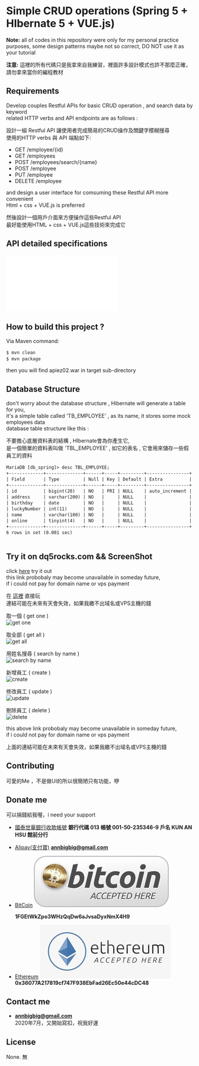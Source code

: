 # Simple CRUD operations (Spring 5 + HIbernate 5 + VUE.js)

**Note:** all of codes in this repository were only for my personal practice purposes, some design patterns maybe not so correct, DO NOT use it as your tutorial

**注意:** 這裡的所有代碼只是我拿來自我練習，裡面許多設計模式也許不那麼正確，請勿拿來當你的編程教材

## Requirements
Develop couples Restful APIs for basic CRUD operation , and search data by keyword  
related HTTP verbs and API endpoints are as follows :

設計一組 Restful API 讓使用者完成簡易的CRUD操作及關鍵字模糊搜尋    
使用的HTTP verbs 與 API 端點如下:
- GET     /employee/{id}
- GET     /employees
- POST    /employees/search/{name}
- POST    /employee
- PUT     /employee
- DELETE  /employee

and design a user interface for comsuming these Restful API  more convenient  
Html + css + VUE.js is preferred

然後設計一個用戶介面來方便操作這些Restful API  
最好能使用HTML + css + VUE.js這些技術來完成它

## API detailed specifications
![API detailed specifications](images/api_manual.pdf?raw=true "Title")  


## How to build this project ?

Via Maven command:

``` bash
$ mvn clean
$ mvn package
```
then you will find apiez02.war in target sub-directory  


## Database Structure  
don't worry about the database structure , Hibernate will generate a table for you,  
it's a simple table called 'TB_EMPLOYEE' , as its name, it stores some mock employees data  
database table structure like this :  

不要擔心底層資料表的結構 , HIbernate會為你產生它,  
是一個簡單的資料表叫做 'TBL_EMPLOYEE' , 如它的表名 , 它會用來儲存一些假員工的資料  

``` 
MariaDB [db_spring]> desc TBL_EMPLOYEE;
+-------------+--------------+------+-----+---------+----------------+
| Field       | Type         | Null | Key | Default | Extra          |
+-------------+--------------+------+-----+---------+----------------+
| id          | bigint(20)   | NO   | PRI | NULL    | auto_increment |
| address     | varchar(200) | NO   |     | NULL    |                |
| birthday    | date         | NO   |     | NULL    |                |
| luckyNumber | int(11)      | NO   |     | NULL    |                |
| name        | varchar(100) | NO   |     | NULL    |                |
| online      | tinyint(4)   | NO   |     | NULL    |                |
+-------------+--------------+------+-----+---------+----------------+
6 rows in set (0.001 sec)


```

## Try it on dq5rocks.com  && ScreenShot

click [here](https://www.dq5rocks.com/apiez02/ "Title") try it out  
this link probobaly may become unavailable in someday future,   
if i could not pay for domain name or vps payment

在 [這裡](https://www.dq5rocks.com/apiez02/ "Title") 直接玩  
連結可能在未來有天會失效，如果我繳不出域名或VPS主機的錢  


取一個 ( get one )    
![get one](https://www.dq5rocks.com/images/202008181644/1_getOne.jpg?raw=true "Title")  

  
取全部 ( get all )  
![get all](https://www.dq5rocks.com/images/202008181644/2_getAll.jpg?raw=true "Title")  
  
  
用姓名搜尋 ( search by name )    
![search by name](https://www.dq5rocks.com/images/202008181644/3_searchByName.jpg?raw=true "Title")  
  

新增員工 ( create )    
![create](https://www.dq5rocks.com/images/202008181644/4_createEmployee.jpg?raw=true "Title")  


修改員工 ( update )    
![update](https://www.dq5rocks.com/images/202008181644/5_updateEmployee.jpg?raw=true "Title")  


刪除員工 ( delete )    
![delete](https://www.dq5rocks.com/images/202008181644/6_deleteEmployee.jpg?raw=true "Title")    
  
  
this above link probobaly may become unavailable in someday future,   
if i could not pay for domain name or vps payment  

上面的連結可能在未來有天會失效，如果我繳不出域名或VPS主機的錢  


## Contributing  
可愛的Me ，不是做UI的所以很簡陋只有功能，咿

## Donate me

可以捐錢給我喔，i need your support  

- [國泰世華銀行收款帳號](#CathayBank) **銀行代碼 013 帳號 001-50-235346-9 戶名 KUN AN HSU 館前分行**  

- [Alipay(支付寶)](#alipay) **annbigbig@gmail.com**  

- [BitCoin](#Bitcoin)  ![BitcoinIcon](images/Bitcoin.png?raw=true "Thank you")

  **1FGEtWkZpo3WHzQqDw6aJvsaDyxNmX4H9**

- [Ethereum](#Ethereum)  ![EthereeumIcon](images/Ethereum.png?raw=true "Thank you")  
  **0x36077A217819cf747F938EbFad26Ec50e44cDC48**

## Contact me

- **annbigbig@gmail.com**   
2020年7月，又開始寫扣，祝我好運

## License

None. 無


